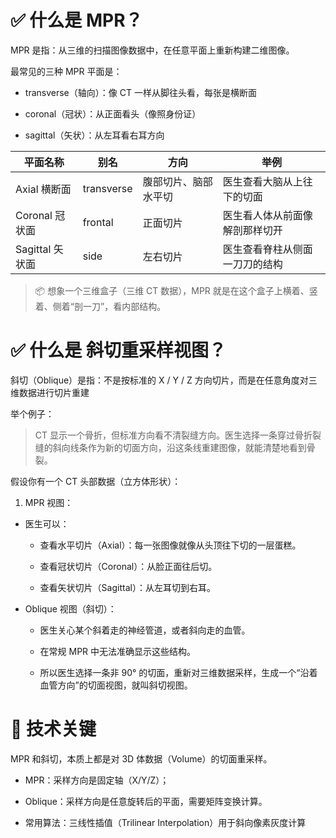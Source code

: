 # ✅ 什么是 MPR？

MPR 是指：从三维的扫描图像数据中，在任意平面上重新构建二维图像。

最常见的三种 MPR 平面是：

- transverse（轴向）：像 CT 一样从脚往头看，每张是横断面

- coronal（冠状）：从正面看头（像照身份证）

- sagittal（矢状）：从左耳看右耳方向

| 平面名称        | 别名       | 方向                 | 举例                           |
| --------------- | ---------- | -------------------- | ------------------------------ |
| Axial 横断面    | transverse | 腹部切片、脑部水平切 | 医生查看大脑从上往下的切面     |
| Coronal 冠状面  | frontal    | 正面切片             | 医生看人体从前面像解剖那样切开 |
| Sagittal 矢状面 | side       | 左右切片             | 医生查看脊柱从侧面一刀刀的结构 |

> 📦 想象一个三维盒子（三维 CT 数据），MPR 就是在这个盒子上横着、竖着、侧着“剖一刀”，看内部结构。

# ✅ 什么是 斜切重采样视图？

斜切（Oblique）是指：不是按标准的 X / Y / Z 方向切片，而是在任意角度对三维数据进行切片重建

举个例子：

> CT 显示一个骨折，但标准方向看不清裂缝方向。医生选择一条穿过骨折裂缝的斜向线条作为新的切面方向，沿这条线重建图像，就能清楚地看到骨裂。

假设你有一个 CT 头部数据（立方体形状）：

1. MPR 视图：

- 医生可以：

  - 查看水平切片（Axial）：每一张图像就像从头顶往下切的一层蛋糕。

  - 查看冠状切片（Coronal）：从脸正面往后切。

  - 查看矢状切片（Sagittal）：从左耳切到右耳。

- Oblique 视图（斜切）：

  - 医生关心某个斜着走的神经管道，或者斜向走的血管。

  - 在常规 MPR 中无法准确显示这些结构。

  - 所以医生选择一条非 90° 的切面，重新对三维数据采样，生成一个“沿着血管方向”的切面视图，就叫斜切视图。

# 🧩 技术关键

MPR 和斜切，本质上都是对 3D 体数据（Volume）的切面重采样。

- MPR：采样方向是固定轴（X/Y/Z）；

- Oblique：采样方向是任意旋转后的平面，需要矩阵变换计算。

- 常用算法：三线性插值（Trilinear Interpolation）用于斜向像素灰度计算
